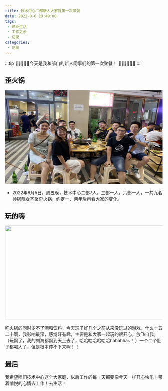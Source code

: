 ```yaml
---
title: 技术中心二部新人大家庭第一次聚餐
date: 2022-8-6 19:49:00
tags:
 - 职业生活
 - 工作之余
 - 记录
categories: 
 - 记录
---
```


:::tip
:tada::strawberry::tada::tangerine::tada:今天是我和部门的新人同事们的第一次聚餐！ :tada::lollipop::strawberry::tada::candy::tada:
:::

<!-- more -->

## 歪火锅

<img src="./images/01thefirst1.jpg" style="width:800px;height:300px;" />

- 2022年8月5日，周五晚，技术中心二部7人，三部一人，六部一人，一共九名帅锅靓女齐聚歪火锅，约定一、两年后再看大家的变化。

## 玩的嗨

<img src="./images/01thefirst2.jpg" style="width:800px;height:300px;" />

吃火锅的同时少不了酒和饮料，今天玩了好几个之前从来没玩过的游戏，什么十五二十啊，我影响最深，感觉好有趣，主要是和大家一起玩的很开心，放飞自我。（玩飘了，我的刘海都飘到天上去了，哈哈哈哈哈哈哈hahahha~！）一个二个肚子都喝大了，但是根本停不下来啊！！

## 最后

我希望咱们技术中心这个大家庭，以后工作的每一天都要像今天一样开心快乐！带着愉悦的心情去工作！去生活！